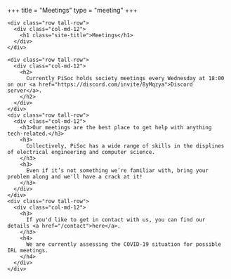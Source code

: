+++
title = "Meetings"
type = "meeting"
+++


<main>

  <div class="container-fluid">

    <div class="row tall-row">
      <div class="col-md-12">
        <h1 class="site-title">Meetings</h1>
      </div>
    </div>

    <div class="row tall-row">
      <div class="col-md-12">
        <h2>
          Currently PiSoc holds society meetings every Wednesday at 18:00 on our <a href="https://discord.com/invite/8yMqzya">Discord server</a>.
        </h2>
      </div>
    </div>
    <div class="row tall-row">
      <div class="col-md-12">
        <h3>Our meetings are the best place to get help with anything tech-related.</h3>
        <h3>
          Collectively, PiSoc has a wide range of skills in the displines of electrical engineering and computer science.
        </h3>
        <h3>
          Even if it’s not something we’re familiar with, bring your problem along and we'll have a crack at it!
        </h3>
      </div>
    </div>
    <div class="row tall-row">
      <div class="col-md-12">
        <h3>
          If you'd like to get in contact with us, you can find our details <a href="/contact">here</a>.
        </h3>
        <h4>
          We are currently assessing the COVID-19 situation for possible IRL meetings.   
        </h4>
      </div>
    </div>

  </div>
  
</main>
